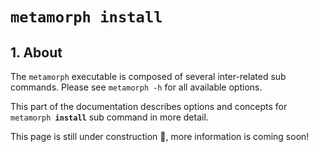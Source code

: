# <code>metamorph <b>install</b></code>

## 1. About
 
The `metamorph` executable is composed of several inter-related sub commands. Please see `metamorph -h` for all available options.

This part of the documentation describes options and concepts for <code>metamorph <b>install</b></code> sub command in more detail.

This page is still under construction 👷, more information is coming soon!

<!--
The `metamorph` executable is composed of several inter-related sub commands. Please see `metamorph -h` for all available options.

This part of the documentation describes options and concepts for <code>metamorph <b>install</b></code> sub command in more detail.

With minimal configuration, the **`install`** sub command enables you to download the pipeline's resource bundle locally. This is necessary when setting up the pipeline on a new target system or cluster. 

The pipeline uses a set of reference files to process the data. These reference files are required and need to be available on the local file system prior to execution. This command can be used to download any required reference files of the pipeline. 

Since most resource bundles are very large; we recommend using multiple threads for pulling reference files concurrently. The resource bundle can be very large so please ensure you have sufficent disk space prior to running this sub command.

**Please Note:** The resource bundle requires about X GB of available disk space. If you are running the pipeline on the Biowulf cluster, you do *NOT* need to download the pipeline's resource bundle. It is already accessible to all HPC users. This sub command is for users running the pipeline outside of the Biowulf cluster.

Downloading the resource bundle is fast and easy! In its most basic form, <code>metamorph <b>install</b></code> only has *one required input*.

## 2. Synopsis
```text
$ metamorph install [--help] [--dry-run] \
     [--force] [--threads] \
     --ref-path REF_PATH
```

The synopsis for each command shows its parameters and their usage. Optional parameters are shown in square brackets.

A user **must** provide a output directory for the reference file download  via the `--ref-path` argument. Once the download of the resource bundle  has completed, a new child directory called metamorph will be created. This new directory will contain all of the pipeline's required reference files. The path to this new directory can be passed to the `--resource-bundle` option of the <code>metamorph <b>run</b></code> subcomand. This allow users outside of Biowulf to run the pipeline.

Use you can always use the `-h` option for information on a specific command.

### 2.1 Required Arguments

`--ref-path REF_PATH` 
 
> **Path where the resource bundle will be downloaded.**  
> *type: path*
> 
> Any resouces defined in the 'config/install.json' will be pulled onto the local filesystem. After the files have been downloaded, a new directory with the name `metamorph` will be created. It contains all the required reference files of the pipeline. The path to this new directory can be passed to the run sub command's `--resource-bundle` option. Please see the run sub command for more information.
> 
> ***Example:*** `--ref-path /data/$USER/refs`

### 2.2 Options

Each of the following arguments are optional and do not need to be provided. 

  `-h, --help`            
> **Display Help.**  
> *type: boolean flag*
> 
> Shows command's synopsis, help message, and an example command
> 
> ***Example:*** `--help`

---  
  `--dry-run`            
> **Dry run the pipeline.**  
> *type: boolean flag*
> 
> Displays what remote resources would be pulled. Does not execute anything!
>
> ***Example:*** `--dry-run`

---  
  `--force`            
> **Force downloads all files.**  
> *type: boolean flag*
> 
> By default, any files that do not exist locally are pulled; however if a previous instance of an install did not exit gracefully, it may be necessary to forcefully re-download all the files.
>
> ***Example:*** `--force`

---  
  `--threads`            
> **Number of threads to use for concurrent file downloads.**  
> *type: int*  
> *default: 2*  
> 
> Max number of threads to use for concurrent file downloads.
>
> ***Example:*** `--threads 12`

## 3. Example
```bash 
# Step 0.) Grab an interactive node,
# do not run on head node! 
srun -N 1 -n 1 --time=12:00:00 -p interactive --mem=24gb  --cpus-per-task=12 --pty bash
module purge
module load singularity snakemake

# Step 1.) Dry-run download of the resource bundle
  metamorph install --ref-path /data/$USER/refs \
             --force \
             --dry-run \
             --threads 12

# Step 2.) Download the resource bundle,
# This command will NOT automatically submit
# a job to the cluster. As so, we recommend 
# submitting this next command to the cluster
# as a job. Download speeds will vary so it 
# is best to set the wall time to 2 days.
metamorph install --ref-path /data/$USER/refs \
           --force \
           --threads 12

# Checkout the downloaded files
cd /data/$USER/refs
tree metamorph
```
-->